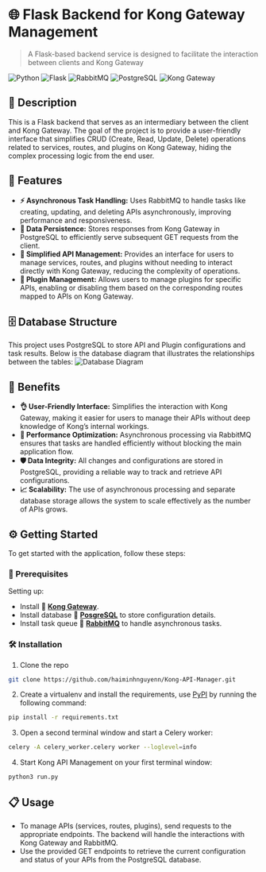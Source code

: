 # 🌐 Flask Backend for Kong Gateway Management
> A Flask-based backend service is designed to facilitate the interaction between clients and Kong Gateway

![Python](https://img.shields.io/badge/Python-3.8%2B-blue)
![Flask](https://img.shields.io/badge/Flask-2.0.1-green)
![RabbitMQ](https://img.shields.io/badge/RabbitMQ-3.8.16-orange)
![PostgreSQL](https://img.shields.io/badge/PostgreSQL-13-blue)
![Kong Gateway](https://img.shields.io/badge/Kong%20Gateway-2.x-blueviolet)

## 📖 Description

This is a Flask backend that serves as an intermediary between the client and Kong Gateway. The goal of the project is to provide a user-friendly interface that simplifies CRUD (Create, Read, Update, Delete) operations related to services, routes, and plugins on Kong Gateway, hiding the complex processing logic from the end user.

## 🌟 Features

- **⚡ Asynchronous Task Handling:** Uses RabbitMQ to handle tasks like creating, updating, and deleting APIs asynchronously, improving performance and responsiveness.
- **💾 Data Persistence:** Stores responses from Kong Gateway in PostgreSQL to efficiently serve subsequent GET requests from the client.
- **🔧 Simplified API Management:** Provides an interface for users to manage services, routes, and plugins without needing to interact directly with Kong Gateway, reducing the complexity of operations.
- **🔌 Plugin Management:** Allows users to manage plugins for specific APIs, enabling or disabling them based on the corresponding routes mapped to APIs on Kong Gateway.

## 🗄️ Database Structure

This project uses PostgreSQL to store API and Plugin configurations and task results. Below is the database diagram that illustrates the relationships between the tables:
![Database Diagram](https://github.com/user-attachments/assets/548fb6f1-b34a-4368-9c8f-25741c56f9fb)

## 🎯 Benefits

- **👌 User-Friendly Interface:** Simplifies the interaction with Kong Gateway, making it easier for users to manage their APIs without deep knowledge of Kong’s internal workings.
- **🚀 Performance Optimization:** Asynchronous processing via RabbitMQ ensures that tasks are handled efficiently without blocking the main application flow.
- **🛡️ Data Integrity:** All changes and configurations are stored in PostgreSQL, providing a reliable way to track and retrieve API configurations.
- **📈 Scalability:** The use of asynchronous processing and separate database storage allows the system to scale effectively as the number of APIs grows.

## ⚙️ Getting Started

To get started with the application, follow these steps:

### 🚀 Prerequisites

Setting up:

* Install 🦍 **[Kong Gateway](https://docs.konghq.com/gateway/latest/install)**.
* Install database 🐘 **[PosgreSQL](https://www.postgresql.org/download/)** to store configuration details.
* Install task queue 🐇 **[RabbitMQ](https://www.rabbitmq.com/docs/download)** to handle asynchronous tasks.

### 🛠️ Installation

1. Clone the repo
```sh
git clone https://github.com/haiminhnguyenn/Kong-API-Manager.git
```
2. Create a virtualenv and install the requirements, use [PyPI](https://pypi.org) by running the following command:
```sh
pip install -r requirements.txt
```
3. Open a second terminal window and start a Celery worker:
```sh
celery -A celery_worker.celery worker --loglevel=info
```
4. Start Kong API Management on your first terminal window:
```sh
python3 run.py
```

## 📋 Usage

- To manage APIs (services, routes, plugins), send requests to the appropriate endpoints. The backend will handle the interactions with Kong Gateway and RabbitMQ.
- Use the provided GET endpoints to retrieve the current configuration and status of your APIs from the PostgreSQL database.
